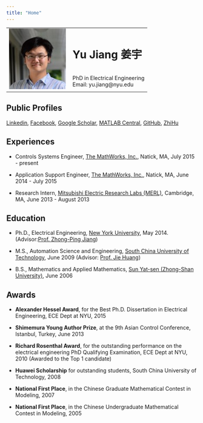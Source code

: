 ```yaml
---
title: "Home"
---
```


<table class="imgtable"><tr><td>
<img src="YuJiangProfile.jpg" alt="Portrait of Yu Jiang" width="150px" height="160px" />&nbsp;</td>
<td align="left"><h1>Yu Jiang 姜宇</h1><br/>
PhD in Electrical Engineering<br />
Email: yu.jiang@nyu.edu<br />
</td></tr></table>

## Public Profiles
[Linkedin](http://www.linkedin.com/in/yujiang26),
[Facebook](https://www.facebook.com/yu.jiang.26),
[Google Scholar](http://scholar.google.com/citations?user=QYanTRsAAAAJ),
[MATLAB Central](http://www.mathworks.com/matlabcentral/profile/authors/5012545-yu),
[GitHub](https://github.com/yu-jiang/),
[ZhiHu](https://www.zhihu.com/people/yujiangnyu)



## Experiences

- Controls Systems Engineer, [The MathWorks, Inc.](http://www.mathworks.com), Natick, MA, July 2015 - present

- Application Support Engineer, [The MathWorks, Inc.](http://www.mathworks.com), Natick, MA, June 2014 - July 2015

- Research Intern, [Mitsubishi Electric Research Labs (MERL)](http://www.merl.com), Cambridge, MA, June 2013 - August 2013

## Education

- Ph.D., Electrical Engineering, [New York University](http://www.nyu.edu), May 2014. (Advisor:[Prof. Zhong-Ping Jiang](http://engineering.nyu.edu/people/zhong-ping-jiang))

- M.S., Automation Science and Engineering, [South China University of Technology](http://www.scut.edu.cn/), June 2009 (Advisor: [Prof. Jie Huang](http://www.mae.cuhk.edu.hk/~jhuang/))

- B.S., Mathematics and Applied Mathematics, [Sun Yat-sen (Zhong-Shan University)](http://www.sysu.edu.cn), June 2006

<a name = "resume-awards"></a>
## Awards

- **Alexander Hessel Award**, for the Best Ph.D. Dissertation in Electrical Engineering, ECE Dept at NYU, 2015

- **Shimemura Young Author Prize**, at the 9th Asian Control Conference, Istanbul, Turkey, June 2013

- **Richard Rosenthal Award**, for the outstanding performance on the electrical engineering PhD Qualifying Examination, ECE Dept at NYU, 2010 (Awarded to the Top 1 candidate)

- **Huawei Scholarship** for outstanding students, South China University of Technology, 2008

- **National First Place**, in the Chinese Graduate Mathematical Contest in Modeling, 2007

- **National First Place**, in the Chinese Undergraduate Mathematical Contest in Modeling, 2005